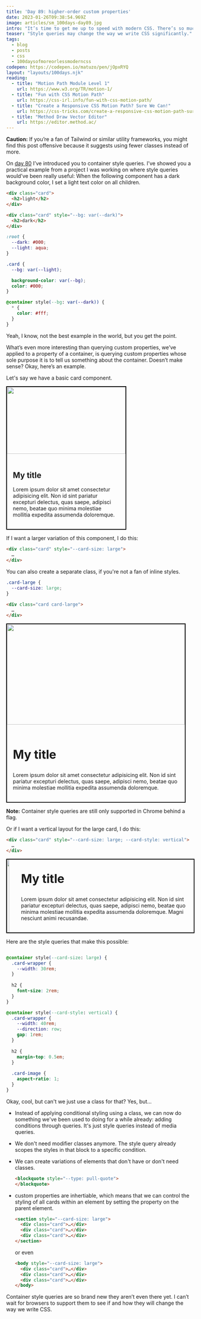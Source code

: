 ```yaml
---
title: 'Day 89: higher-order custom properties'
date: 2023-01-26T09:38:54.969Z
image: articles/sm_100days-day89.jpg
intro: "It’s time to get me up to speed with modern CSS. There’s so much new in CSS that I know too little about. To change that I’ve started [#100DaysOfMoreOrLessModernCSS](/blog/2022/100-days-of-more-or-less-modern-css/). Why more or less modern CSS? Because some topics will be about cutting-edge features, while other stuff has been around for quite a while already, but I just have little to no experience with it."
teaser: "Style queries may change the way we write CSS significantly."
tags:
  - blog
  - posts
  - css
  - 100daysofmoreorlessmoderncss
codepen: https://codepen.io/matuzo/pen/jOpxRYQ
layout: "layouts/100days.njk"
reading:
  - title: "Motion Path Module Level 1"
    url: https://www.w3.org/TR/motion-1/
  - title: "Fun with CSS Motion Path"
    url: https://css-irl.info/fun-with-css-motion-path/
  - title: "Create a Responsive CSS Motion Path? Sure We Can!"
    url: https://css-tricks.com/create-a-responsive-css-motion-path-sure-we-can/
  - title: "Method Draw Vector Editor"
    url: https://editor.method.ac/
---
```


<div class="highlight">

**Caution:** If you’re a fan of Tailwind or similar utility frameworks, you might find this post offensive because it suggests using fewer classes instead of more.

</div>

On [day 80](/blog/2023/100daysof-day80/) I’ve introduced you to container style queries. I’ve showed you a practical example from a project I was working on where style queries would’ve been really useful: When the following component has a dark background color, I set a light text color on all children.

```html
<div class="card">
  <h2>light</h2>
</div>

<div class="card" style="--bg: var(--dark)">
  <h2>dark</h2>
</div>
```

```css
:root {
  --dark: #000;
  --light: aqua;
}

.card {
  --bg: var(--light);

  background-color: var(--bg);
  color: #000;
}

@container style(--bg: var(--dark)) {
  * {
    color: #fff;
  }
}
```

Yeah, I know, not the best example in the world, but you get the point.

What’s even more interesting than querying custom properties, we’ve applied to a property of a container, is querying custom properties whose sole purpose it is to tell us something about the container. Doesn’t make sense? Okay, here’s an example.

Let's say we have a basic card component. 

<style>
  .card-wrapper {
    --width: 20rem;
    --direction: column;
    
    border: 2px solid #000;
    display: flex;
    flex-direction: var(--direction);
    max-width: var(--width);    
    width: 100%;
  }

  .card-image {
    aspect-ratio: 16 / 9;
    overflow: hidden;
  }

  .card-image img {
    height: 100%;
    min-width: 0;
    order: 1;
    object-fit: cover;
    width: 100%;
    border: none;
  }

  .card-content {
    order: 2;
    padding: 1rem;
  }


@container style(--card-size: large) {
  .card-wrapper {
    --width: 30rem;
  }
  
  h2 {
    font-size: 2rem;
  }
}

@container style(--card-style: vertical) {
  .card-wrapper {
    --width: 40rem;
    --direction: row;
    gap: 1rem;
  }
  
  h2 {
    margin-top: 0.5em;
  }
  
  .card-image {
    aspect-ratio: 1;
  }
}
</style>


<div class="card" style="display: block">
<div class="card-wrapper">
  <div class="card-content">
<h2>My title</h2>

<p>Lorem ipsum dolor sit amet consectetur adipisicing elit. Non id sint pariatur excepturi delectus, quas saepe, adipisci nemo, beatae quo minima molestiae mollitia expedita assumenda doloremque.</p>
</div>

<div class="card-image">
<img src="https://assets.codepen.io/144736/neue-donau+%281%29.webp" alt="" />
</div>
</div>
</div>

If I want a larger variation of this component, I do this:

```html
<div class="card" style="--card-size: large">
  …
</div>
```

You can also create a separate class, if you're not a fan of inline styles.

```css
.card-large {
  --card-size: large;
}
```

```html
<div class="card card-large">
  …
</div>
```


<style>
  .card {
    display: none;
  }
  @container style(--supports: style-queries) {
    .card {
      display: block;
    }
    .card-screenshot {
      display: none;
    }
  }
</style>

<div style="--supports: style-queries">

<div class="card" style="--card-size: large">
<div class="card-wrapper">
  <div class="card-content">
<h2>My title</h2>

<p>Lorem ipsum dolor sit amet consectetur adipisicing elit. Non id sint pariatur excepturi delectus, quas saepe, adipisci nemo, beatae quo minima molestiae mollitia expedita assumenda doloremque.</p>
</div>

<div class="card-image">
<img src="https://assets.codepen.io/144736/neue-donau+%281%29.webp" alt="" />
</div>
</div>
</div>

<img src="/images/100days-89-1.jpg" width="480" height="499" class="card-screenshot" alt="Same component but larger and larger text">

</div>


<div class="highlight">

**Note:** Container style queries are still only supported in Chrome behind a flag.

</div>


Or if I want a vertical layout for the large card, I do this:


```html
<div class="card" style="--card-size: large; --card-style: vertical">
  …
</div>
```



<div style="--supports: style-queries">


<div class="card" style="--card-size: large; --card-style: vertical">
<div class="card-wrapper">
  <div class="card-content">
<h2>My title</h2>

<p>Lorem ipsum dolor sit amet consectetur adipisicing elit. Non id sint pariatur excepturi delectus, quas saepe, adipisci nemo, beatae quo minima molestiae mollitia expedita assumenda doloremque. Magni nesciunt animi recusandae.</p>
</div>

<div class="card-image">
<img src="https://assets.codepen.io/144736/neue-donau+%281%29.webp" alt="" />
</div>
</div>
</div>

<img src="/images/100days-89-2.jpg" width="640" height="296" class="card-screenshot" alt="Same component but larger, larger text, and a vertical layout.">

</div>

Here are the style queries that make this possible: 

```css

@container style(--card-size: large) {
  .card-wrapper {
    --width: 30rem;
  }
  
  h2 {
    font-size: 2rem;
  }
}

@container style(--card-style: vertical) {
  .card-wrapper {
    --width: 40rem;
    --direction: row;
    gap: 1rem;
  }
  
  h2 {
    margin-top: 0.5em;
  }
  
  .card-image {
    aspect-ratio: 1;
  }
}
```

Okay, cool, but can't we just use a class for that? Yes, but…

* Instead of applying conditional styling using a class, we can now do something we've been used to doing for a while already: adding conditions through queries. It's just style queries instead of media queries.
* We don't need modifier classes anymore. The style query already scopes the styles in that block to a specific condition.
* We can create variations of elements that don't have or don't need classes.
  ```html
  <blockquote style="--type: pull-quote">
  </blockquote>
  ```
* custom properties are inhertiable, which means that we can control the styling of all cards within an element by setting the property on the parent element.
  ```html
  <section style="--card-size: large">
    <div class="card">…</div>
    <div class="card">…</div>
    <div class="card">…</div>
  </section>
  ```

  or even 

  ```html
  <body style="--card-size: large">
    <div class="card">…</div>
    <div class="card">…</div>
    <div class="card">…</div>
  </body>
  ```

Container style queries are so brand new they aren’t even there yet. I can’t wait for browsers to support them to see if and how they will change the way we write CSS. 